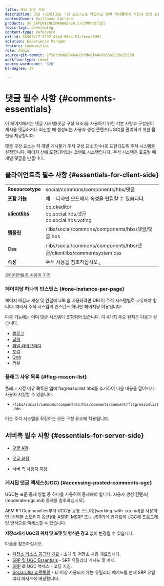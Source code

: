 ```yaml
---
title: 댓글 필수 사항
description: 댓글 시스템(댓글 구성 요소)으로 작업하고 멤버 게시물에서 사용자 생성 콘텐츠(UGC)를 관리하는 커뮤니티 알아봅니다.
contentOwner: Guillaume Carlino
products: SG_EXPERIENCEMANAGER/6.5/COMMUNITIES
topic-tags: developing
content-type: reference
exl-id: 8b4034f7-2f97-45ad-96d4-51cfbeae5991
solution: Experience Manager
feature: Communities
role: Admin
source-git-commit: 1f56c99980846400cfde8fa4e9a55e885bc2258d
workflow-type: tm+mt
source-wordcount: '328'
ht-degree: 3%

---
```


# 댓글 필수 사항 {#comments-essentials}

이 페이지에서는 댓글 시스템(댓글 구성 요소)을 사용하기 위한 기본 사항과 구성원이 게시물 댓글하거나 회신할 때 생성되는 사용자 생성 콘텐츠(UGC)를 관리하기 위한 옵션을 제공합니다.

댓글 구성 요소는 각 개별 게시물가 주석 구성 요소(단수)로 표현되도록 주석 시스템을 설정합니다. 페이지 상에 포함되어있는 코멘트 시스템입니다. 주석 시스템은 호출될 때 개별 댓글을 만듭니다.

## 클라이언트측 필수 사항 {#essentials-for-client-side}

<table>
 <tbody>
  <tr>
   <td> <strong>Resourcetype</strong></td>
   <td> social/commons/components/hbs/댓글</td>
  </tr>
  <tr>
   <td> <a href="scf.md#add-or-include-a-communities-component"><strong>포함 가능</strong></a></td>
   <td>예 - 디자인 </i>모드에서 속성을 편집할 수 있습니다<i>.</td>
  </tr>
  <tr>
   <td> <a href="client-customize.md#clientlibs-for-scf"><strong>clientlibs</strong></a></td>
   <td>cq.ckeditor<br /> cq.social.hbs.댓글<br /> cq.social.hbs.voting</td>
  </tr>
  <tr>
   <td> <strong>템플릿</strong></td>
   <td> /libs/social/commons/components/hbs/댓글/댓글.hbs<br /> </td>
  </tr>
  <tr>
   <td> <strong>Css</strong></td>
   <td> /libs/social/commons/components/hbs/댓글/clientlibs/commentsystem.css</td>
  </tr>
  <tr>
   <td><strong> 속성</strong></td>
   <td> 주석 사용을 참조하십시오 <a href="comments.md">.</a></td>
  </tr>
 </tbody>
</table>

[클라이언트측 사용자 지정](client-customize.md)

### 페이지당 하나의 인스턴스 {#one-instance-per-page}

페이지 매김과 캐싱 및 연결에 URL을 사용하려면 URL이 주석 시스템별로 고유해야 합니다. 따라서 주석 시스템의 인스턴스 하나만 페이지당 허용됩니다.

다른 기능에는 이미 댓글 시스템이 포함되어 있습니다. 이 4가지 주요 원칙은 다음과 같습니다.

* [블로그](blog-developer-basics.md)
* [달력](calendar-basics-for-developers.md)
* [파일 라이브러리](essentials-file-library.md)
* [포럼](essentials-forum.md)
* [QnA](qna-essentials.md)
* [리뷰](reviews-basics.md)

### 플래그 사유 목록 {#flag-reason-list}

플래그 지정 이유 목록은 앱에 flagreasonlist.hbs를 추가하여 다음 내용을 덮어써서 사용자 지정할 수 있습니다.

* `/libs/social/commons/components/hbs/comments/comment/flagreasonlist.hbs`

이는 주석 시스템을 확장하는 모든 구성 요소에 적용됩니다.

## 서버측 필수 사항 {#essentials-for-server-side}

* [댓글 API](https://developer.adobe.com/experience-manager/reference-materials/6-5/javadoc/com/adobe/cq/social/commons/comments/api/package-summary.html)

* [댓글 끝점](https://developer.adobe.com/experience-manager/reference-materials/6-5/javadoc/com/adobe/cq/social/commons/comments/endpoints/package-summary.html)

* [서버 측 사용자 지정](server-customize.md)

### 게시된 댓글 액세스(UGC) {#accessing-posted-comments-ugc}

UGC는 표준 중재 방법 중 하나를 사용하여 중재해야 합니다.
사용자 생성 컨텐츠](moderate-ugc.md) 중재를 참조하십시오[.

AEM 6.1 Communities부터 UGC용 공통 스토어](working-with-srp.md)를 사용하면 [선택한 스토리지 옵션(예: ASRP, MSRP 또는 JSRP)에 관계없이 UGC에 프로그래밍 방식으로 액세스할 수 있습니다.

**저장소에서 UGC의 위치 및 포맷 및 형식은 경고** 없이 변경될 수 있습니다.

다음을 참조하십시오.

* [저장소 리소스 공급자 개요](srp.md) - 소개 및 저장소 사용 개요입니다.
* [SRP 및 UGC Essentials](srp-and-ugc.md) - SRP 유틸리티 메서드 및 예제.
* [SRP](accessing-ugc-with-srp.md) 로 UGC 액세스 - 코딩 지침.
* [SocialUtils 리팩토링](socialutils.md) - 더 이상 사용되지 않는 유틸리티 메서드를 현재 SRP 유틸리티 메서드에 매핑합니다.
